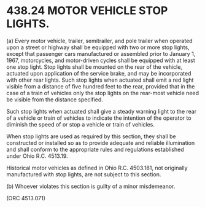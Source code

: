 438.24 MOTOR VEHICLE STOP LIGHTS.
=================================

​(a) Every motor vehicle, trailer, semitrailer, and pole trailer when
operated upon a street or highway shall be equipped with two or more
stop lights, except that passenger cars manufactured or assembled prior
to January 1, 1967, motorcycles, and motor-driven cycles shall be
equipped with at least one stop light. Stop lights shall be mounted on
the rear of the vehicle, actuated upon application of the service brake,
and may be incorporated with other rear lights. Such stop lights when
actuated shall emit a red light visible from a distance of five hundred
feet to the rear, provided that in the case of a train of vehicles only
the stop lights on the rear-most vehicle need be visible from the
distance specified.

Such stop lights when actuated shall give a steady warning light to the
rear of a vehicle or train of vehicles to indicate the intention of the
operator to diminish the speed of or stop a vehicle or train of
vehicles.

When stop lights are used as required by this section, they shall be
constructed or installed so as to provide adequate and reliable
illumination and shall conform to the appropriate rules and regulations
established under Ohio R.C. 4513.19.

Historical motor vehicles as defined in Ohio R.C. 4503.181, not
originally manufactured with stop lights, are not subject to this
section.

​(b) Whoever violates this section is guilty of a minor misdemeanor.

(ORC 4513.071)
